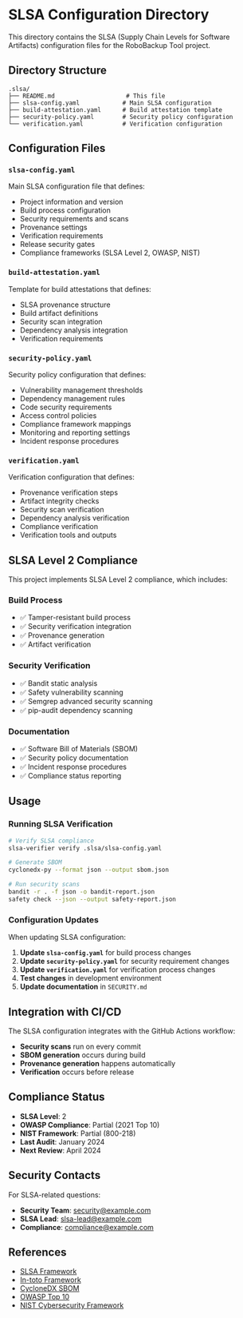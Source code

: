# SLSA Configuration Directory

This directory contains the SLSA (Supply Chain Levels for Software Artifacts) configuration files for the RoboBackup Tool project.

## Directory Structure

```
.slsa/
├── README.md                    # This file
├── slsa-config.yaml            # Main SLSA configuration
├── build-attestation.yaml      # Build attestation template
├── security-policy.yaml        # Security policy configuration
└── verification.yaml           # Verification configuration
```

## Configuration Files

### `slsa-config.yaml`
Main SLSA configuration file that defines:
- Project information and version
- Build process configuration
- Security requirements and scans
- Provenance settings
- Verification requirements
- Release security gates
- Compliance frameworks (SLSA Level 2, OWASP, NIST)

### `build-attestation.yaml`
Template for build attestations that defines:
- SLSA provenance structure
- Build artifact definitions
- Security scan integration
- Dependency analysis integration
- Verification requirements

### `security-policy.yaml`
Security policy configuration that defines:
- Vulnerability management thresholds
- Dependency management rules
- Code security requirements
- Access control policies
- Compliance framework mappings
- Monitoring and reporting settings
- Incident response procedures

### `verification.yaml`
Verification configuration that defines:
- Provenance verification steps
- Artifact integrity checks
- Security scan verification
- Dependency analysis verification
- Compliance verification
- Verification tools and outputs

## SLSA Level 2 Compliance

This project implements SLSA Level 2 compliance, which includes:

### Build Process
- ✅ Tamper-resistant build process
- ✅ Security verification integration
- ✅ Provenance generation
- ✅ Artifact verification

### Security Verification
- ✅ Bandit static analysis
- ✅ Safety vulnerability scanning
- ✅ Semgrep advanced security scanning
- ✅ pip-audit dependency scanning

### Documentation
- ✅ Software Bill of Materials (SBOM)
- ✅ Security policy documentation
- ✅ Incident response procedures
- ✅ Compliance status reporting

## Usage

### Running SLSA Verification

```bash
# Verify SLSA compliance
slsa-verifier verify .slsa/slsa-config.yaml

# Generate SBOM
cyclonedx-py --format json --output sbom.json

# Run security scans
bandit -r . -f json -o bandit-report.json
safety check --json --output safety-report.json
```

### Configuration Updates

When updating SLSA configuration:

1. **Update `slsa-config.yaml`** for build process changes
2. **Update `security-policy.yaml`** for security requirement changes
3. **Update `verification.yaml`** for verification process changes
4. **Test changes** in development environment
5. **Update documentation** in `SECURITY.md`

## Integration with CI/CD

The SLSA configuration integrates with the GitHub Actions workflow:

- **Security scans** run on every commit
- **SBOM generation** occurs during build
- **Provenance generation** happens automatically
- **Verification** occurs before release

## Compliance Status

- **SLSA Level**: 2
- **OWASP Compliance**: Partial (2021 Top 10)
- **NIST Framework**: Partial (800-218)
- **Last Audit**: January 2024
- **Next Review**: April 2024

## Security Contacts

For SLSA-related questions:
- **Security Team**: security@example.com
- **SLSA Lead**: slsa-lead@example.com
- **Compliance**: compliance@example.com

## References

- [SLSA Framework](https://slsa.dev/)
- [In-toto Framework](https://in-toto.io/)
- [CycloneDX SBOM](https://cyclonedx.org/)
- [OWASP Top 10](https://owasp.org/Top10/)
- [NIST Cybersecurity Framework](https://www.nist.gov/cyberframework)